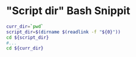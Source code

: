 # "Script dir" Bash Snippit

```bash
curr_dir=`pwd`
script_dir=$(dirname $(readlink -f "${0}"))
cd ${script_dir}
#...
cd ${curr_dir}
```
